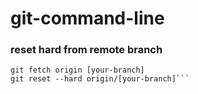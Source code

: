 # git-command-line
### reset hard from remote branch
```git checkout [your-branch]
git fetch origin [your-branch]
git reset --hard origin/[your-branch]```
